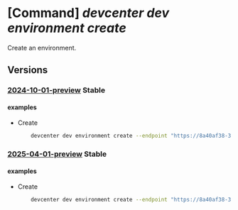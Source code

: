# [Command] _devcenter dev environment create_

Create an environment.

## Versions

### [2024-10-01-preview](/Resources/data-plane/microsoft.devcenter/L3Byb2plY3RzL3t9L3VzZXJzL3t9L2Vudmlyb25tZW50cy97fQ==/2024-10-01-preview.xml) **Stable**

<!-- data-plane:microsoft.devcenter /projects/{}/users/{}/environments/{} 2024-10-01-preview -->

#### examples

- Create
    ```bash
        devcenter dev environment create --endpoint "https://8a40af38-3b4c-4672-a6a4-5e964b1870ed-contosodevcenter.centralus.devcenter.azure.com/" --project-name "DevProject" --catalog-name "main" --environment-definition-name "helloworld" --environment-type "DevTest" --parameters "{\"functionAppRuntime\":\"node\",\"storageAccountType\":\"Standard_LRS\"}" --name "mydevenv" --user-id "00000000-0000-0000-0000-000000000000"
    ```

### [2025-04-01-preview](/Resources/data-plane/microsoft.devcenter/L3Byb2plY3RzL3t9L3VzZXJzL3t9L2Vudmlyb25tZW50cy97fQ==/2025-04-01-preview.xml) **Stable**

<!-- data-plane:microsoft.devcenter /projects/{}/users/{}/environments/{} 2025-04-01-preview -->

#### examples

- Create
    ```bash
        devcenter dev environment create --endpoint "https://8a40af38-3b4c-4672-a6a4-5e964b1870ed-contosodevcenter.centralus.devcenter.azure.com/" --project-name "DevProject" --catalog-name "main" --environment-definition-name "helloworld" --environment-type "DevTest" --parameters "{\"functionAppRuntime\":\"node\",\"storageAccountType\":\"Standard_LRS\"}" --name "mydevenv" --user-id "00000000-0000-0000-0000-000000000000"
    ```
